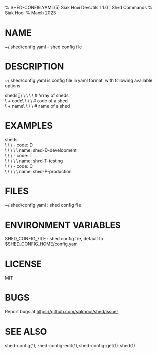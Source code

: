 % SHED-CONFIG.YAML(5) Siak Hooi DevUtils 1.1.0 | Shed Commands
% Siak Hooi
% March 2023

# NAME
~/.shed/config.yaml - shed config file

# DESCRIPTION
~/.shed/config.yaml is config file in yaml format, with following available options:

sheds[]\ \ \ \ \  # Array of sheds\
\  + code\ \ \ \  # code of a shed\
\  + name\ \ \ \  # name of a shed

# EXAMPLES
sheds:\
\ \ \  - code: D\
\ \ \ \ \  name: shed-D-development\
\ \ \  - code: T\
\ \ \ \ \  name: shed-T-testing\
\ \ \  - code: C\
\ \ \ \ \  name: shed-P-production

# FILES
~/.shed/config.yaml
: shed config file

# ENVIRONMENT VARIABLES
SHED_CONFIG_FILE
: shed config file, default to $SHED_CONFIG_HOME/config.yaml

# LICENSE
MIT

# BUGS
Report bugs at https://github.com/siakhooi/shed/issues.

# SEE ALSO
shed-config(1), shed-config-edit(1), shed-config-get(1), shed(1)
